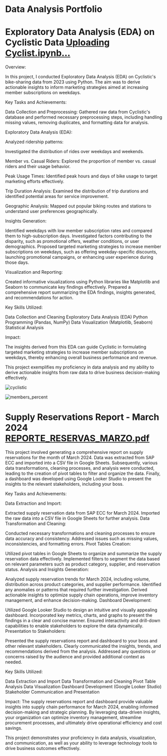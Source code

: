 # Data Analysis Portfolio

# Exploratory Data Analysis (EDA) on Cyclistic Data [Uploading Cyclist.ipynb…]()


Overview:

In this project, I conducted Exploratory Data Analysis (EDA) on Cyclistic's bike-sharing data from 2023 using Python. The aim was to derive actionable insights to inform marketing strategies aimed at increasing member subscriptions on weekdays.

Key Tasks and Achievements:

Data Collection and Preprocessing: Gathered raw data from Cyclistic's database and performed necessary preprocessing steps, including handling missing values, removing duplicates, and formatting data for analysis.

Exploratory Data Analysis (EDA):

Analyzed ridership patterns: 

Investigated the distribution of rides over weekdays and weekends.

Member vs. Casual Riders: Explored the proportion of member vs. casual riders and their usage behavior.

Peak Usage Times: Identified peak hours and days of bike usage to target marketing efforts effectively.

Trip Duration Analysis: Examined the distribution of trip durations and identified potential areas for service improvement.

Geographic Analysis: Mapped out popular biking routes and stations to understand user preferences geographically.


Insights Generation:

Identified weekdays with low member subscription rates and compared them to high-subscription days.
Investigated factors contributing to the disparity, such as promotional offers, weather conditions, or user demographics.
Proposed targeted marketing strategies to increase member subscriptions on weekdays, such as offering weekday-specific discounts, launching promotional campaigns, or enhancing user experience during those days.

Visualization and Reporting:

Created informative visualizations using Python libraries like Matplotlib and Seaborn to communicate key findings effectively.
Prepared a comprehensive report summarizing the EDA findings, insights generated, and recommendations for action.

Key Skills Utilized:

Data Collection and Cleaning
Exploratory Data Analysis (EDA)
Python Programming (Pandas, NumPy)
Data Visualization (Matplotlib, Seaborn)
Statistical Analysis

Impact:

The insights derived from this EDA can guide Cyclistic in formulating targeted marketing strategies to increase member subscriptions on weekdays, thereby enhancing overall business performance and revenue.

This project exemplifies my proficiency in data analysis and my ability to derive actionable insights from raw data to drive business decision-making effectively.

  
![cyclistic ](https://github.com/iduangarcia/Portfolio/assets/136936866/9640f79e-385e-4833-aa1e-7f9bc8498c8a)


![members_percent](https://github.com/iduangarcia/Portfolio/assets/136936866/aa16bbcc-e313-483d-8c88-fb9008ad27c9)

# Supply Reservations Report - March 2024 [REPORTE_RESERVAS_MARZO.pdf](https://github.com/iduangarcia/Portfolio/files/14736652/REPORTE_RESERVAS_MARZO.pdf)


This project involved generating a comprehensive report on supply reservations for the month of March 2024. Data was extracted from SAP ECC and imported into a CSV file in Google Sheets. Subsequently, various data transformations, cleaning processes, and analysis were conducted, leading to the creation of pivot tables to filter and organize the data. Finally, a dashboard was developed using Google Looker Studio to present the insights to the relevant stakeholders, including your boss.

Key Tasks and Achievements:

Data Extraction and Import:

Extracted supply reservation data from SAP ECC for March 2024.
Imported the raw data into a CSV file in Google Sheets for further analysis.
Data Transformation and Cleaning:

Conducted necessary transformations and cleaning processes to ensure data accuracy and consistency.
Addressed issues such as missing values, inconsistencies, and formatting errors.
Pivot Tables Creation:

Utilized pivot tables in Google Sheets to organize and summarize the supply reservation data effectively.
Implemented filters to segment the data based on relevant parameters such as product category, supplier, and reservation status.
Analysis and Insights Generation:

Analyzed supply reservation trends for March 2024, including volume, distribution across product categories, and supplier performance.
Identified any anomalies or patterns that required further investigation.
Derived actionable insights to optimize supply chain operations, improve inventory management, and enhance decision-making.
Dashboard Development:

Utilized Google Looker Studio to design an intuitive and visually appealing dashboard.
Incorporated key metrics, charts, and graphs to present the findings in a clear and concise manner.
Ensured interactivity and drill-down capabilities to enable stakeholders to explore the data dynamically.
Presentation to Stakeholders:

Presented the supply reservations report and dashboard to your boss and other relevant stakeholders.
Clearly communicated the insights, trends, and recommendations derived from the analysis.
Addressed any questions or concerns raised by the audience and provided additional context as needed.

Key Skills Utilized:

Data Extraction and Import
Data Transformation and Cleaning
Pivot Table Analysis
Data Visualization
Dashboard Development (Google Looker Studio)
Stakeholder Communication and Presentation

Impact:
The supply reservations report and dashboard provide valuable insights into supply chain performance for March 2024, enabling informed decision-making and strategic planning. By leveraging data-driven insights, your organization can optimize inventory management, streamline procurement processes, and ultimately drive operational efficiency and cost savings.

This project demonstrates your proficiency in data analysis, visualization, and communication, as well as your ability to leverage technology tools to drive business outcomes effectively.






